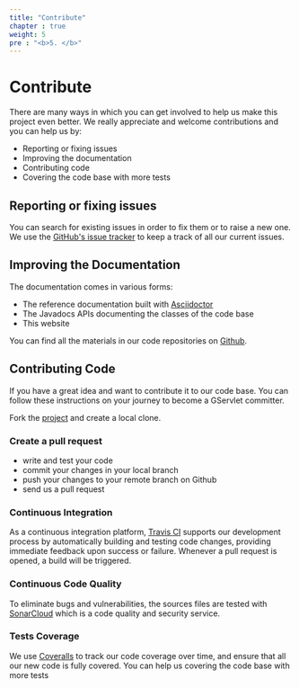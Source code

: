 ```yaml
---
title: "Contribute"
chapter : true
weight: 5
pre : "<b>5. </b>"
---
```


# Contribute

There are many ways in which you can get involved to help us make this project even better. We really appreciate and welcome contributions and you can help us by:

* Reporting or fixing issues
* Improving the documentation
* Contributing code
* Covering the code base with more tests

## Reporting or fixing issues

You can search for existing issues in order to fix them or to raise a new one. We use the [GitHub's issue tracker](https://github.com/GServlet/gservlet-api/issues) to keep a track of all our current issues.

## Improving the Documentation

The documentation comes in various forms:

* The reference documentation built with [Asciidoctor](http://asciidoctor.org/)
* The Javadocs APIs documenting the classes of the code base
* This website

You can find all the materials in our code repositories on [Github](https://github.com/GServlet).

## Contributing Code

If you have a great idea and want to contribute it to our code base. You can follow these instructions on your journey to become a GServlet committer.

Fork the [project](https://github.com/GServlet/gservlet-api) and create a local clone.

### Create a pull request

* write and test your code
* commit your changes in your local branch
* push your changes to your remote branch on Github
* send us a pull request 

### Continuous Integration
As a continuous integration platform, [Travis CI](https://travis-ci.com/GServlet/gservlet-api) supports our development process by automatically building and testing code changes, providing immediate feedback upon success or failure. Whenever a pull request is opened, a build will be triggered.

### Continuous Code Quality
To eliminate bugs and vulnerabilities, the sources files are tested with [SonarCloud](https://sonarcloud.io/dashboard?id=GServlet_gservlet-api) which is a code quality and security service.

### Tests Coverage
We use [Coveralls](https://coveralls.io/github/GServlet/gservlet-api) to track our code coverage over time, and ensure that all our new code is fully covered. You can help us covering the code base with more tests

